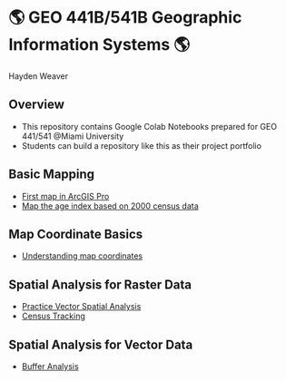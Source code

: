 # :earth_americas: GEO 441B/541B Geographic Information Systems :earth_americas:

Hayden Weaver

## Overview
- This repository contains Google Colab Notebooks prepared for GEO 441/541 @Miami University
- Students can build a repository like this as their project portfolio

## Basic Mapping

- [First map in ArcGIS Pro](https://github.com/haydenweaver/gis-project-portfolio-geo441-541b/tree/main/basic-mapping)
- [Map the age index based on 2000 census data](https://github.com/haydenweaver/gis-project-portfolio-geo441-541b/blob/main/basic-mapping/age-index-mapping.ipynb)

## Map Coordinate Basics

- [Understanding map coordinates](https://github.com/haydenweaver/gis-project-portfolio-geo441-541b/blob/main/map-coordinate-basics/understanding-coordinates.ipynb)

## Spatial Analysis for Raster Data

- [Practice Vector Spatial Analysis](https://github.com/haydenweaver/gis-project-portfolio-geo441-541b/blob/main/spatial-analysis/Copy_of_week_10_assignment_template.ipynb)
- [Census Tracking](https://github.com/haydenweaver/gis-project-portfolio-geo441-541b/blob/main/spatial-analysis/census-track-mapping.ipynb)

## Spatial Analysis for Vector Data
- [Buffer Analysis](https://github.com/haydenweaver/gis-project-portfolio-geo441-541b/blob/main/spatial-analysis/mapping-cholera-outbreaks-pumps-london.ipynb)
